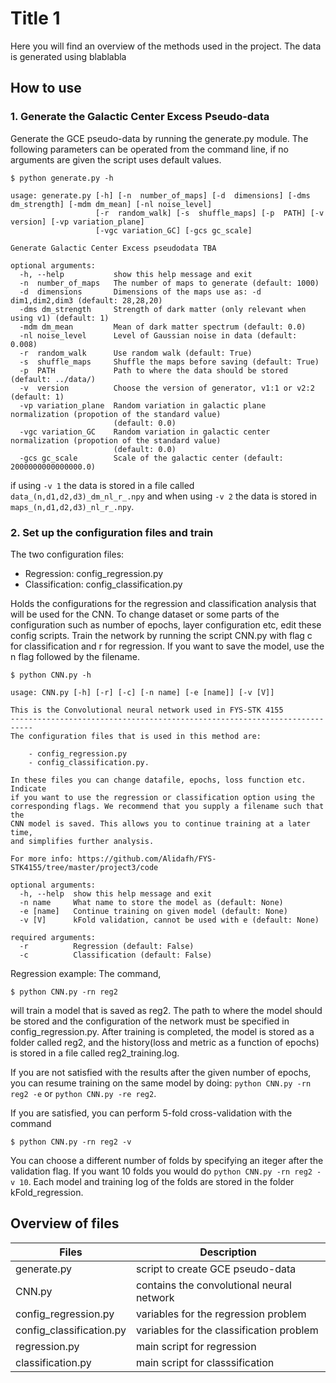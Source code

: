 # Title 1
Here you will find an overview of the methods used in the project. The data is generated using blablabla

## How to use
### 1. Generate the Galactic Center Excess Pseudo-data
Generate the GCE pseudo-data by running the generate.py module. The following parameters can be operated from the command line, if no arguments are given the script uses default values.

```
$ python generate.py -h

usage: generate.py [-h] [-n  number_of_maps] [-d  dimensions] [-dms dm_strength] [-mdm dm_mean] [-nl noise_level]
                   [-r  random_walk] [-s  shuffle_maps] [-p  PATH] [-v  version] [-vp variation_plane]
                   [-vgc variation_GC] [-gcs gc_scale]

Generate Galactic Center Excess pseudodata TBA

optional arguments:
  -h, --help           show this help message and exit
  -n  number_of_maps   The number of maps to generate (default: 1000)
  -d  dimensions       Dimensions of the maps use as: -d dim1,dim2,dim3 (default: 28,28,20)
  -dms dm_strength     Strength of dark matter (only relevant when using v1) (default: 1)
  -mdm dm_mean         Mean of dark matter spectrum (default: 0.0)
  -nl noise_level      Level of Gaussian noise in data (default: 0.008)
  -r  random_walk      Use random walk (default: True)
  -s  shuffle_maps     Shuffle the maps before saving (default: True)
  -p  PATH             Path to where the data should be stored (default: ../data/)
  -v  version          Choose the version of generator, v1:1 or v2:2 (default: 1)
  -vp variation_plane  Random variation in galactic plane normalization (propotion of the standard value)
                       (default: 0.0)
  -vgc variation_GC    Random variation in galactic center normalization (propotion of the standard value)
                       (default: 0.0)
  -gcs gc_scale        Scale of the galactic center (default: 2000000000000000.0)

```
if using `-v 1` the data is stored in a file called `data_(n,d1,d2,d3)_dm_nl_r_.npy` and when using `-v 2` the data is stored in `maps_(n,d1,d2,d3)_nl_r_.npy`.

### 2. Set up the configuration files and train
The two configuration files:
- Regression: config_regression.py
- Classification: config_classification.py

Holds the configurations for the regression and classification analysis that will be used for the CNN. To change dataset or some parts of the configuration such as number of epochs, layer configuration etc, edit these config scripts. Train the network by running the script CNN.py with flag c for classification and r for regression. If you want to save the model, use the n flag followed by the filename.

```
$ python CNN.py -h

usage: CNN.py [-h] [-r] [-c] [-n name] [-e [name]] [-v [V]]

This is the Convolutional neural network used in FYS-STK 4155
---------------------------------------------------------------------------
The configuration files that is used in this method are:

    - config_regression.py
    - config_classification.py.

In these files you can change datafile, epochs, loss function etc. Indicate
if you want to use the regression or classification option using the
corresponding flags. We recommend that you supply a filename such that the
CNN model is saved. This allows you to continue training at a later time,
and simplifies further analysis.

For more info: https://github.com/Alidafh/FYS-STK4155/tree/master/project3/code

optional arguments:
  -h, --help  show this help message and exit
  -n name     What name to store the model as (default: None)
  -e [name]   Continue training on given model (default: None)
  -v [V]      kFold validation, cannot be used with e (default: None)

required arguments:
  -r          Regression (default: False)
  -c          Classification (default: False)
```

Regression example: The command,

```
$ python CNN.py -rn reg2

```
will train a model that is saved as reg2. The path to where the model should be stored and the configuration of the network must be specified in config_regression.py. After training is completed, the model is stored as a folder called reg2, and the history(loss and metric as a function of epochs) is stored in a file called reg2_training.log.

If you are not satisfied with the results after the given number of epochs, you can resume training on the same model by doing: `python CNN.py -rn reg2 -e` or `python CNN.py -re reg2`.

If you are satisfied, you can perform 5-fold cross-validation with the command

```
$ python CNN.py -rn reg2 -v

```
You can choose a different number of folds by specifying an iteger after the validation flag. If you want 10 folds you would do `python CNN.py -rn reg2 -v 10`. Each model and training log of the folds are stored in the folder kFold_regression.


## Overview of files

| Files | Description |
| ------ | ------ |
| generate.py | script to create GCE pseudo-data |
| CNN.py | contains the convolutional neural network |
| config_regression.py |variables for the regression problem |
| config_classification.py |variables for the classification problem |
| regression.py | main script for regression |
| classification.py | main script for classsification |
